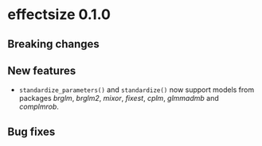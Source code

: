# effectsize 0.1.0

## Breaking changes

## New features

- `standardize_parameters()` and `standardize()` now support models from packages *brglm*, *brglm2*, *mixor*, *fixest*, *cplm*, *glmmadmb* and *complmrob*.

## Bug fixes

